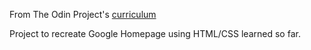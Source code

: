From The Odin Project's [curriculum](http://www.theodinproject.com/courses/web-development-101/lessons/html-css)

Project to recreate Google Homepage using HTML/CSS learned so far.